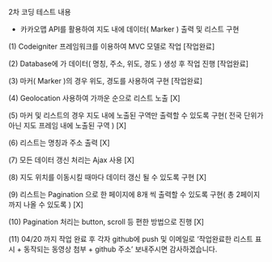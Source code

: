 2차 코딩 테스트 내용

- 카카오맵 API를 활용하여 지도 내에 데이터( Marker ) 출력 및 리스트 구현

 

(1) Codeigniter 프레임워크를 이용하여 MVC 모델로 작업 [작업완료]
 


(2) Database에 가 데이터( 명칭, 주소, 위도, 경도 ) 생성 후 작업 진행 [작업완료]



(3) 마커( Marker )의 경우 위도, 경도를 사용하여 구현 [작업완료]

 

(4) Geolocation 사용하여 가까운 순으로 리스트 노출 [X]

 

(5) 마커 및 리스트의 경우 지도 내에 노출된 구역만 출력할 수 있도록 구현( 전국 단위가 아닌 지도 프레임 내에 노출된 구역 ) [X]

 

(6) 리스트는 명칭과 주소 출력 [X]

 

(7) 모든 데이터 갱신 처리는 Ajax 사용 [X]
 
 

(8) 지도 위치를 이동시킬 때마다 데이터 갱신 될 수 있도록 구현 [X]

 

(9) 리스트는 Pagination 으로 한 페이지에 8개 씩 출력할 수 있도록 구현( 총 2페이지까지 나올 수 있도록 ) [X]

 

(10) Pagination 처리는 button, scroll 등 편한 방법으로 진행 [X]

 

(11) 04/20 까지 작업 완료 후 각자 github에 push 및 이메일로 ‘작업완료한 리스트 표시 + 동작되는 동영상 첨부 + github 주소’ 보내주시면 감사하겠습니다.
